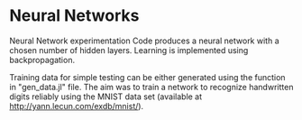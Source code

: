 # Neural Networks
Neural Network experimentation
Code produces a neural network with a chosen number of hidden layers. 
Learning is implemented using backpropagation.

Training data for simple testing can be either generated using the function in "gen_data.jl" file. The aim was to train a network to recognize handwritten digits reliably using the MNIST data set (available at http://yann.lecun.com/exdb/mnist/). 
